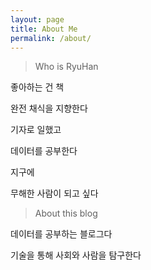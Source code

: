 ```yaml
---
layout: page
title: About Me
permalink: /about/
---
```


> Who is RyuHan

좋아하는 건 책

완전 채식을 지향한다


기자로 일했고

데이터를 공부한다


지구에

무해한 사람이 되고 싶다




> About this blog

데이터를 공부하는 블로그다

기술을 통해 사회와 사람을 탐구한다 

